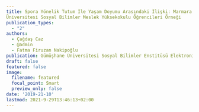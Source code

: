 ```yaml
---
title: Spora Yönelik Tutum İle Yaşam Doyumu Arasındaki İlişki: Marmara
Üniversitesi Sosyal Bilimler Meslek Yüksekokulu Öğrencileri Örneği
publication_types:
  - "2"
authors:
  - Çağdaş Caz
  - @admin
  - Fatma Firuzan Nakipoğlu
publication: Gümüşhane Üniversitesi Sosyal Bilimler Enstitüsü Elektronik Dergisi
draft: false
featured: false
image:
  filename: featured
  focal_point: Smart
  preview_only: false
date: '2019-21-10'
lastmod: 2021-9-29T13:46:13+02:00
---
```

